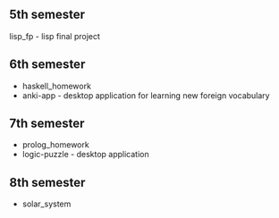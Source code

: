 ## 5th semester
lisp\_fp - lisp final project

## 6th semester
- haskell\_homework
- anki-app - desktop application for learning new foreign vocabulary

## 7th semester
- prolog_homework
- logic-puzzle - desktop application

## 8th semester
- solar_system